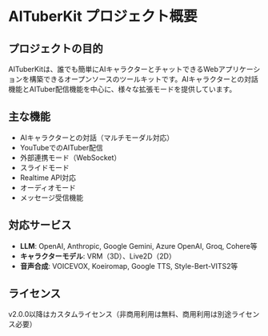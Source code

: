 # AITuberKit プロジェクト概要

## プロジェクトの目的
AITuberKitは、誰でも簡単にAIキャラクターとチャットできるWebアプリケーションを構築できるオープンソースのツールキットです。AIキャラクターとの対話機能とAITuber配信機能を中心に、様々な拡張モードを提供しています。

## 主な機能
- AIキャラクターとの対話（マルチモーダル対応）
- YouTubeでのAITuber配信
- 外部連携モード（WebSocket）
- スライドモード
- Realtime API対応
- オーディオモード
- メッセージ受信機能

## 対応サービス
- **LLM**: OpenAI, Anthropic, Google Gemini, Azure OpenAI, Groq, Cohere等
- **キャラクターモデル**: VRM（3D）、Live2D（2D）
- **音声合成**: VOICEVOX, Koeiromap, Google TTS, Style-Bert-VITS2等

## ライセンス
v2.0.0以降はカスタムライセンス（非商用利用は無料、商用利用は別途ライセンス必要）